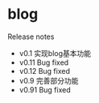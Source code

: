 # blog
Release notes

* v0.1   实现blog基本功能
* v0.11  Bug fixed
* v0.12  Bug fixed
* v0.9   完善部分功能
* v0.91  Bug fixed
